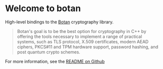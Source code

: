 # Welcome to botan

High-level bindings to the [Botan](https://botan.randombit.net/) cryptography library.

> Botan's goal is to be the best option for cryptography in C++ by offering the
> tools necessary to implement a range of practical systems, such as TLS
> protocol, X.509 certificates, modern AEAD ciphers, PKCS#11 and TPM hardware
> support, password hashing, and post quantum crypto schemes.

For more information, see the [README on Github](https://github.com/haskellfoundation/botan)
